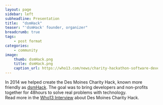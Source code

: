 ```yaml
---
layout: page
sidebar: left
subheadline: Presentation
title:  "dsmHack"
teaser: "'dsmHack' founder, organizer"
breadcrumb: true
tags:
    - post format
categories:
    - community
image:
    thumb: dsmHack.png
    title: dsmHack.png
    caption_url: https://who13.com/news/charity-hackathon-software-developers-to-help-non-profits/
---
```

In 2014 we helped create the Des Moines Charity Hack, known more friendly as <a href='https://dsmhack.org/' target='new'>dsmHack</a>. 
The goal was to bring developers and non-profits together for 48hours to solve real problems with technology.  
Read more in the <a href='https://who13.com/news/charity-hackathon-software-developers-to-help-non-profits/' target='new'>Who13 Interview</a> about Des Moines Charity Hack.



